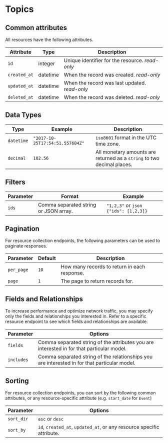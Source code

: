# Topics

## Common attributes
All resources have the following attributes.

Attribute                      | Type     | Description
------------------------------ | -------- | -----------
`id`                           | integer  | Unique identifier for the resource. <i class="label label-info">read-only</i>
`created_at`                   | datetime | When the record was created. <i class="label label-info">read-only</i>
`updated_at`                   | datetime | When the record was last updated. <i class="label label-info">read-only</i>
`deleted_at`                   | datetime | When the record was deleted. <i class="label label-info">read-only</i>


## Data Types

Type              | Example                           | Description
----------------- | --------------------------------  | ----------------------------------
`datetime`        | `"2017-10-25T17:54:51.557604Z"`   | `iso8601` format in the UTC time zone.
`decimal`         | `102.56`                          | All monetary amounts are returned as a `string` to two decimal places.

## Filters

Parameter      | Format                                        | Example
-------------- | ----------------------------------------      | ----------------------------------
`ids`          | Comma separated string or JSON array.         | `"1,2,3"` or ```json {"ids": [1,2,3]}```

## Pagination
For resource collection endpoints, the following parameters can be used to paginate responses.

Parameter           | Default            | Description
-------------- | -----------------  | ----------------------------------
`per_page`     | `10`               | How many records to return in each response.
`page`         | `1`                | The page to return records for.


## Fields and Relationships
To increase performance and optimize network traffic, you may specify only the fields and relationships you interested in.
Refer to a specific resource endpoint to see which fields and relationships are available.

Parameter      | Options
-------------- | -----------------
`fields`       | Comma separated string of the attributes you are interested in for that particular model.
`includes`     | Comma separated string of the relationships you are interested in for that particular model.

## Sorting
For resource collection endpoints, you can sort by the following common attributes, or any resource-specific attribute (e.g. `start_date` for `Event`)

Parameter      | Options
-------------- | -----------------
`sort_dir`     | `asc` or `desc`
`sort_by`      | `id`, `created_at`, `updated_at`, or any resource specific attribute.